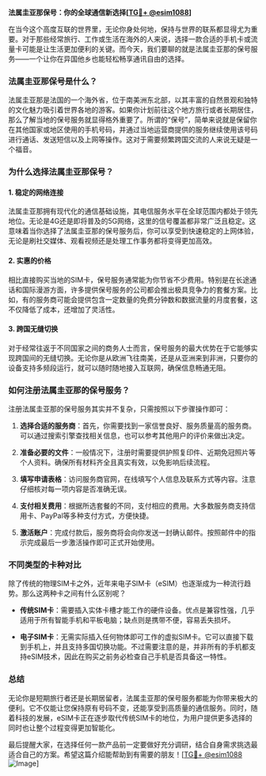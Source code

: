 **法属圭亚那保号：你的全球通信新选择[[TG💪+ @esim1088](https://t.me/s/esim1088)]**

在当今这个高度互联的世界里，无论你身处何地，保持与世界的联系都显得尤为重要。对于那些经常旅行、工作或生活在海外的人来说，选择一款合适的手机卡或流量卡可能是让生活更加便利的关键。而今天，我们要聊的就是法属圭亚那的保号服务——一个让你在异国他乡也能轻松畅享通讯自由的选择。

### 法属圭亚那保号是什么？

法属圭亚那是法国的一个海外省，位于南美洲东北部，以其丰富的自然景观和独特的文化魅力吸引着世界各地的游客。如果你计划前往这个地方旅行或者长期居住，那么了解当地的保号服务就显得格外重要了。所谓的“保号”，简单来说就是保留你在其他国家或地区使用的手机号码，并通过当地运营商提供的服务继续使用该号码进行通话、发送短信以及上网等操作。这对于需要频繁跨国交流的人来说无疑是一个福音。

### 为什么选择法属圭亚那保号？

#### 1. 稳定的网络连接
法属圭亚那拥有现代化的通信基础设施，其电信服务水平在全球范围内都处于领先地位。无论是4G还是即将普及的5G网络，这里的信号覆盖都非常广泛且稳定。这意味着当你选择了法属圭亚那的保号服务后，你可以享受到快速稳定的上网体验，无论是刷社交媒体、观看视频还是处理工作事务都将变得更加高效。

#### 2. 实惠的价格
相比直接购买当地的SIM卡，保号服务通常能为你节省不少费用。特别是在长途通话和国际漫游方面，许多提供保号服务的公司都会推出极具竞争力的套餐方案。比如，有的服务商可能会提供包含一定数量的免费分钟数和数据流量的月度套餐，这不仅降低了成本，还增加了灵活性。

#### 3. 跨国无缝切换
对于经常往返于不同国家之间的商务人士而言，保号服务的最大优势在于它能够实现跨国间的无缝切换。无论你是从欧洲飞往南美，还是从亚洲来到非洲，只要你的设备支持多频段运行，就可以随时随地接入互联网，确保信息畅通无阻。

### 如何注册法属圭亚那的保号服务？

注册法属圭亚那的保号服务其实并不复杂，只需按照以下步骤操作即可：

1. **选择合适的服务商**：首先，你需要找到一家信誉良好、服务质量高的服务商。可以通过搜索引擎查找相关信息，也可以参考其他用户的评价来做出决定。
   
2. **准备必要的文件**：一般情况下，注册时需要提供护照复印件、近期免冠照片等个人资料。确保所有材料齐全且真实有效，以免影响后续流程。

3. **填写申请表格**：访问服务商官网，在线填写个人信息及联系方式等内容。注意仔细核对每一项内容是否准确无误。

4. **支付相关费用**：根据所选套餐的不同，支付相应的费用。大多数服务商支持信用卡、PayPal等多种支付方式，方便快捷。

5. **激活账户**：完成付款后，服务商将会向你发送一封确认邮件。按照邮件中的指示完成最后一步激活操作即可正式开始使用。

### 不同类型的卡种对比

除了传统的物理SIM卡之外，近年来电子SIM卡（eSIM）也逐渐成为一种流行趋势。那么这两种卡之间有什么区别呢？

- **传统SIM卡**：需要插入实体卡槽才能工作的硬件设备。优点是兼容性强，几乎适用于所有智能手机和平板电脑；缺点则是携带不便，容易丢失损坏。
  
- **电子SIM卡**：无需实际插入任何物体即可工作的虚拟SIM卡。它可以直接下载到手机上，并且支持多国切换功能。不过需要注意的是，并非所有的手机都支持eSIM技术，因此在购买之前务必检查自己手机是否具备这一特性。

### 总结

无论你是短期旅行者还是长期居留者，法属圭亚那的保号服务都能为你带来极大的便利。它不仅能让您保持原有号码不变，还能享受到高质量的通信服务。同时，随着科技的发展，eSIM卡正在逐步取代传统SIM卡的地位，为用户提供更多选择的同时也让整个过程变得更加智能化。

最后提醒大家，在选择任何一款产品前一定要做好充分调研，结合自身需求挑选最适合自己的方案。希望这篇介绍能帮助到有需要的朋友！[[TG💪+ @esim1088](https://t.me/s/esim1088) ![Image](https://i.postimg.cc/4NQfJmqS/Snipaste-2025-05-13-00-14-12.png)]